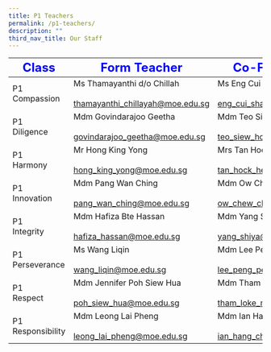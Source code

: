 ```yaml
---
title: P1 Teachers
permalink: /p1-teachers/
description: ""
third_nav_title: Our Staff
---
```

|<strong style="color: blue; font-size: 24px;">Class</strong>|<strong style="color: blue; font-size: 24px;">Form Teacher</strong>|<strong style="color: blue; font-size: 24px;">Co-Form Teacher</strong>|  
|--------------|-----------------|---------------------------------|  
| P1 Compassion     | Ms Thamayanthi d/o Chillah<br><br><a href="mailto:thamayanthi_chillayah@moe.edu.sg">thamayanthi_chillayah@moe.edu.sg | Ms Eng Cui Shan</a><br><br><a href="mailto:eng_cui_shan@moe.edu.sg">eng_cui_shan@moe.edu.sg</a>        |  
| P1 <br>Diligence      | Mdm Govindarajoo Geetha<br><br><a href="mailto:govindarajoo_geetha@moe.edu.sg">govindarajoo_geetha@moe.edu.sg</a><br>  | Mdm Teo Siew Hong <br><br><a href="mailto:teo_siew_hong@moe.edu.sg">teo_siew_hong@moe.edu.sg</a> <br>                    |  
| P1 <br>Harmony        | Mr Hong King Yong<br><br><a href="mailto:hong_king_yong@moe.edu.sg">hong_king_yong@moe.edu.sg</a>                  | Mrs Tan Hock Heng@Yee Min<br><br><a href="mailto:tan_hock_heng@moe.edu.sg">tan_hock_heng@moe.edu.sg</a>       |  
| P1 <br>Innovation     | Mdm Pang Wan Ching<br><br>pang_wan_ching@moe.edu.sg                | Mdm Ow Chew Cheng<br><br>ow_chew_cheng@moe.edu.sg               |  
| P1 <br>Integrity      | Mdm Hafiza Bte Hassan<br><br>hafiza_hassan@moe.edu.sg              | Mdm Yang Shiya<br><br>yang_shiya@moe.edu.sg                     |  
| P1 Perseverance   | Ms Wang Liqin<br><br>wang_liqin@moe.edu.sg                         | Mdm Lee Peng Peng Jessie<br><br>lee_peng_peng_jessie@moe.edu.sg |  
| P1 <br>Respect        | Mdm Jennifer Poh Siew Hua<br><br>poh_siew_hua@moe.edu.sg           | Mdm Tham Loke Mun<br><br>tham_loke_mun@moe.edu.sg               |  
| P1 Responsibility | Mdm Leong Lai Pheng<br><br>leong_lai_pheng@moe.edu.sg              | Mdm Ian Hang Cheng<br><br>ian_hang_cheng@moe.edu.sg             |